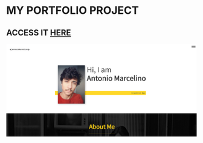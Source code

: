 # MY PORTFOLIO PROJECT

## ACCESS IT [HERE](https://newportfolio-antoniomarcelino.vercel.app)

![](https://github.com/antoniomarcelino/newportfolio/blob/master/img/portfolio-image.PNG)
